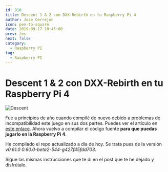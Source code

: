 ```yaml
---
id: 910
title: Descent 1 & 2 con DXX-Rebirth en tu Raspberry Pi 4
author: Jose Cerrejon
icon: pen-to-square
date: 2019-09-17 10:45:00
prev: /es
next: false
category:
  - Raspberry PI
tag:
  - Raspberry PI
---
```


# Descent 1 & 2 con DXX-Rebirth en tu Raspberry Pi 4

![Descent](/images/2015/03/descent.png)

Fue a principios de año cuando compilé de nuevo debido a problemas de incompatibilidad este juego en sus dos partes. Puedes ver el artículo en [este enlace](/post.php?id=897). Ahora vuelvo a compilar el código fuente **para que puedas jugarlo en la Raspberry Pi 4**.

He compilado el repo actualizado a día de hoy. Se trata pues de la versión *v0.61.0 0.60.0-beta2-544-g427f45fdd703*.

Sigue las mismas instrucciones que te dí en el post que te he dejado y disfrútalo.